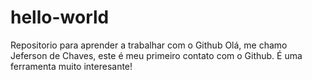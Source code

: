 # hello-world
Repositorio para aprender a trabalhar com o Github
Olá, me chamo Jeferson de Chaves, este é meu primeiro contato com o Github. É uma ferramenta muito interesante!
